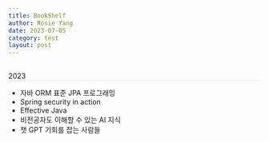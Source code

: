 ```yaml
---
title: BookShelf
author: Rosie Yang
date: 2023-07-05
category: test
layout: post
---
```


<span class="date">2023</span>

+ 자바 ORM 표준 JPA 프로그래밍
+ Spring security in action
+ Effective Java
+ 비전공자도 이해할 수 있는 AI 지식
+ 챗 GPT 기회를 잡는 사람들

<style>
.date{
    display: block;
    margin-top: 30px;
    margin-bottom: 10px;
    border-bottom: 1px dotted lightgray;
}
</style>


